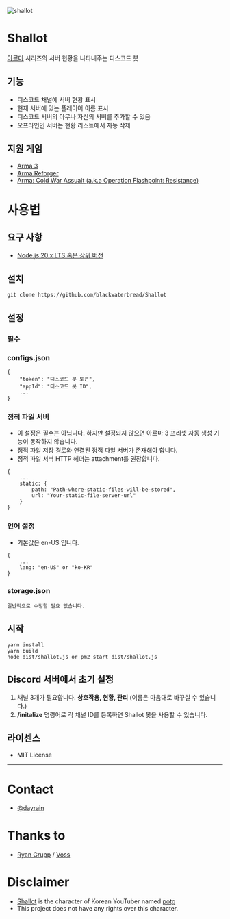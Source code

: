 ![shallot](https://github.com/blackwaterbread/poro/assets/40688555/7193cd47-7510-4b9f-812c-b0f98d4d66a2)
# Shallot
[아르마](https://en.wikipedia.org/wiki/Arma_(series)) 시리즈의 서버 현황을 나타내주는 디스코드 봇

## 기능
* 디스코드 채널에 서버 현황 표시
* 현재 서버에 있는 플레이어 이름 표시
* 디스코드 서버의 아무나 자신의 서버를 추가할 수 있음
* 오프라인인 서버는 현황 리스트에서 자동 삭제

## 지원 게임
* [Arma 3](https://store.steampowered.com/app/107410/Arma_3/)
* [Arma Reforger](https://store.steampowered.com/app/1874880/Arma_Reforger/)
* [Arma: Cold War Assualt (a.k.a Operation Flashpoint: Resistance)](https://store.steampowered.com/app/65790/ARMA_Cold_War_Assault/)

# 사용법
## 요구 사항
* [Node.js 20.x LTS 혹은 상위 버전](https://nodejs.org)

## 설치
```
git clone https://github.com/blackwaterbread/Shallot
```

## 설정
### 필수
### configs.json
```
{
    "token": "디스코드 봇 토큰",
    "appId": "디스코드 봇 ID",
    ...
}
```

### 정적 파일 서버
* 이 설정은 필수는 아닙니다. 하지만 설정되지 않으면 아르마 3 프리셋 자동 생성 기능이 동작하지 않습니다.
* 정적 파일 저장 경로와 연결된 정적 파일 서버가 존재해야 합니다.
* 정적 파일 서버 HTTP 헤더는 attachment를 권장합니다.
```
{
    ...
    static: {
        path: "Path-where-static-files-will-be-stored",
        url: "Your-static-file-server-url"
    }
}
```

### 언어 설정
* 기본값은 en-US 입니다.
```
{
    ...
    lang: "en-US" or "ko-KR"
}
```

### storage.json
```
일반적으로 수정할 필요 없습니다.
```

## 시작
```
yarn install
yarn build
node dist/shallot.js or pm2 start dist/shallot.js
```

## Discord 서버에서 초기 설정
1. 채널 3개가 필요합니다. **상호작용, 현황, 관리** (이름은 마음대로 바꾸실 수 있습니다.)
2. **/initalize** 명령어로 각 채널 ID를 등록하면 Shallot 봇을 사용할 수 있습니다.

## 라이센스
* MIT License

---

# Contact
* [@dayrain](https://discord.com/users/119027576692801536)

# Thanks to
* [Ryan Grupp](https://code.clearbackblast.com/Theowningone) / [Voss](https://code.clearbackblast.com/Theowningone/voss)

# Disclaimer
* [Shallot](https://namu.wiki/w/%EC%83%AC%EB%A1%AF(%ED%8C%A5%EC%A5%90%20%EC%8B%9C%EB%A6%AC%EC%A6%88)) is the character of Korean YouTuber named [potg](https://www.youtube.com/channel/UCw4MwGSaNYbG0cKV02Kq6tw)
* This project does not have any rights over this character.